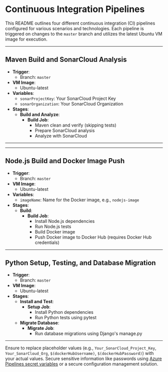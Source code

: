 # Continuous Integration Pipelines

This README outlines four different continuous integration (CI) pipelines configured for various scenarios and technologies. 
Each pipeline is triggered on changes to the `master` branch and utilizes the latest Ubuntu VM image for execution.

---

## Maven Build and SonarCloud Analysis

- **Trigger**: 
  - Branch: `master`
- **VM Image**:
  - Ubuntu-latest
- **Variables**:
  - `sonarProjectKey`: Your SonarCloud Project Key
  - `sonarOrganization`: Your SonarCloud Organization
- **Stages**:
  - **Build and Analyze**:
    - **Build Job**:
      - Maven clean and verify (skipping tests)
      - Prepare SonarCloud analysis
      - Analyze with SonarCloud

---

---

## Node.js Build and Docker Image Push

- **Trigger**:
  - Branch: `master`
- **VM Image**:
  - Ubuntu-latest
- **Variables**:
  - `imageName`: Name for the Docker image, e.g., `nodejs-image`
- **Stages**:
  - **Build**:
    - **Build Job**:
      - Install Node.js dependencies
      - Run Node.js tests
      - Build Docker image
      - Push Docker image to Docker Hub (requires Docker Hub credentials)

---

## Python Setup, Testing, and Database Migration

- **Trigger**:
  - Branch: `master`
- **VM Image**:
  - Ubuntu-latest
- **Stages**:
  - **Install and Test**:
    - **Setup Job**:
      - Install Python dependencies
      - Run Python tests using pytest
  - **Migrate Database**:
    - **Migrate Job**:
      - Run database migrations using Django's manage.py

---

Ensure to replace placeholder values (e.g., `Your_SonarCloud_Project_Key`, `Your_SonarCloud_Org`, `$(dockerHubUsername)`, `$(dockerHubPassword)`) with your actual values. Secure sensitive information like passwords using [Azure Pipelines secret variables](https://docs.microsoft.com/en-us/azure/devops/pipelines/process/variables?view=azure-devops&tabs=yaml%2Cbatch#secret-variables) or a secure configuration management solution.
